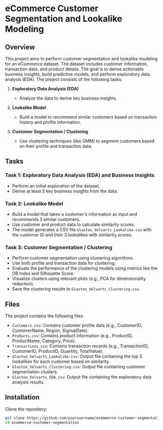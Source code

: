 # eCommerce Customer Segmentation and Lookalike Modeling

## Overview
This project aims to perform customer segmentation and lookalike modeling for an eCommerce dataset. The dataset includes customer information, transaction data, and product details. The goal is to derive actionable business insights, build predictive models, and perform exploratory data analysis (EDA). The project consists of the following tasks:

1. **Exploratory Data Analysis (EDA)**
   - Analyze the data to derive key business insights.

2. **Lookalike Model**
   - Build a model to recommend similar customers based on transaction history and profile information.

3. **Customer Segmentation / Clustering**
   - Use clustering techniques (like GMM) to segment customers based on their profile and transaction data.

## Tasks

### Task 1: Exploratory Data Analysis (EDA) and Business Insights
- Perform an initial exploration of the dataset.
- Derive at least 5 key business insights from the data.

### Task 2: Lookalike Model
- Build a model that takes a customer's information as input and recommends 3 similar customers.
- Use customer and product data to calculate similarity scores.
- The model generates a CSV file `Glaston_Velvarts_Lookalike.csv` with the customer ID and their 3 lookalikes with similarity scores.

### Task 3: Customer Segmentation / Clustering
- Perform customer segmentation using clustering algorithms.
- Use both profile and transaction data for clustering.
- Evaluate the performance of the clustering models using metrics like the DB Index and Silhouette Score.
- Visualize clusters using relevant plots (e.g., PCA for dimensionality reduction).
- Save the clustering results to `Glaston_Velvarts_Clustering.csv`.

## Files

The project contains the following files:
- `Customers.csv`: Contains customer profile data (e.g., CustomerID, CustomerName, Region, SignupDate).
- `Products.csv`: Contains product information (e.g., ProductID, ProductName, Category, Price).
- `Transactions.csv`: Contains transaction records (e.g., TransactionID, CustomerID, ProductID, Quantity, TotalValue).
- `Glaston_Velvarts_Lookalike.csv`: Output file containing the top 3 lookalikes for each customer based on similarity.
- `Glaston_Velvarts_Clustering.csv`: Output file containing customer segmentation clusters.
- `Glaston_Velvarts_EDA.csv`: Output file containing the exploratory data analysis results.


## Installation

Clone the repository:
```bash
git clone https://github.com/yourusername/ecommerce-customer-segmentation.git
cd ecommerce-customer-segmentation
